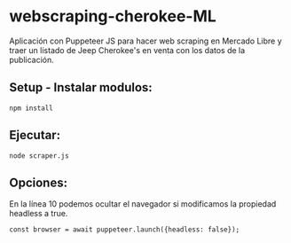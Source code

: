# webscraping-cherokee-ML
Aplicación con Puppeteer JS para hacer web scraping en Mercado Libre y traer un listado de Jeep Cherokee's en venta con los datos de la publicación.

## Setup - Instalar modulos:
```
npm install
```

## Ejecutar:
```
node scraper.js
```

## Opciones:
En la línea 10 podemos ocultar el navegador si modificamos la propiedad headless a true.
```
const browser = await puppeteer.launch({headless: false});
```
